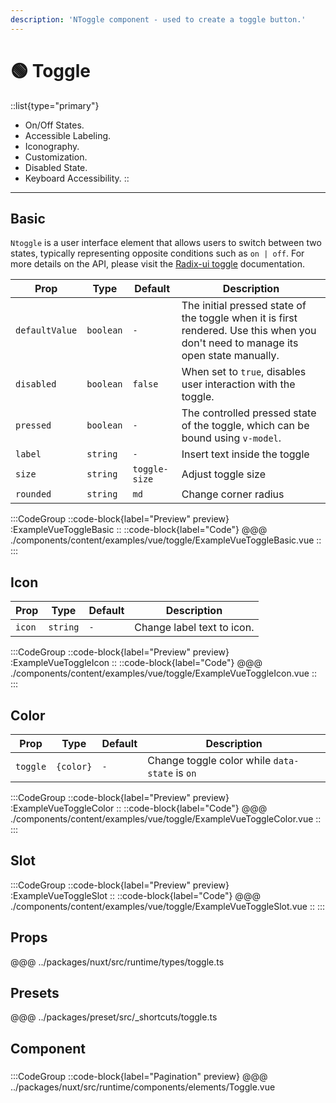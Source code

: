 ```yaml
---
description: 'NToggle component - used to create a toggle button.'
---
```


# 🟢 Toggle

::list{type="primary"}
- On/Off States.
- Accessible Labeling.
- Iconography.
- Customization.
- Disabled State.
- Keyboard Accessibility.
::

---

## Basic

`Ntoggle`  is a user interface element that allows users to switch between two states, typically representing opposite conditions such as `on | off`. For more details on the API, please visit the [Radix-ui toggle](https://www.radix-vue.com/components/toggle.html#api-reference) documentation.

| Prop           | Type      | Default | Description                                                                           |
| -------------- | --------- | ------- | ------------------------------------------------------------------------------------- |
| `defaultValue` | `boolean` | `-`     | The initial pressed state of the toggle when it is first rendered. Use this when you don't need to manage its open state manually. |
| `disabled`     | `boolean` | `false` | When set to `true`, disables user interaction with the toggle.                        |
| `pressed`      | `boolean` | `-`     | The controlled pressed state of the toggle, which can be bound using `v-model`.       |
| `label`        | `string`  | `-`     | Insert text inside the toggle                                                         |
| `size`         | `string`  | `toggle-size`| Adjust toggle size                                                               |
| `rounded`      | `string`  | `md`    | Change corner radius                                                                  |


:::CodeGroup
::code-block{label="Preview" preview}
  :ExampleVueToggleBasic
::
::code-block{label="Code"}
@@@ ./components/content/examples/vue/toggle/ExampleVueToggleBasic.vue
::
:::

## Icon

| Prop           | Type      | Default | Description                |
| -------------- | --------- | ------- | -------------------------- |
| `icon`         | `string`  | `-`     | Change label text to icon. |


:::CodeGroup
::code-block{label="Preview" preview}
  :ExampleVueToggleIcon
::
::code-block{label="Code"}
@@@ ./components/content/examples/vue/toggle/ExampleVueToggleIcon.vue
::
:::

## Color

| Prop           | Type      | Default | Description                                    |
| -------------- | --------- | ------- | ---------------------------------------------- |
| `toggle`       | `{color}` | `-`     | Change toggle color while `data-state` is `on` |


:::CodeGroup
::code-block{label="Preview" preview}
  :ExampleVueToggleColor
::
::code-block{label="Code"}
@@@ ./components/content/examples/vue/toggle/ExampleVueToggleColor.vue
::
:::

## Slot

:::CodeGroup
::code-block{label="Preview" preview}
  :ExampleVueToggleSlot
::
::code-block{label="Code"}
@@@ ./components/content/examples/vue/toggle/ExampleVueToggleSlot.vue
::
:::


## Props
@@@ ../packages/nuxt/src/runtime/types/toggle.ts

## Presets
@@@ ../packages/preset/src/_shortcuts/toggle.ts

## Component

### 

:::CodeGroup
::code-block{label="Pagination" preview}
@@@ ../packages/nuxt/src/runtime/components/elements/Toggle.vue